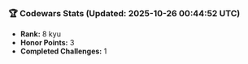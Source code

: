### 🏆 Codewars Stats (Updated: 2025-10-26 00:44:52 UTC)

- **Rank:** 8 kyu
- **Honor Points:** 3
- **Completed Challenges:** 1
